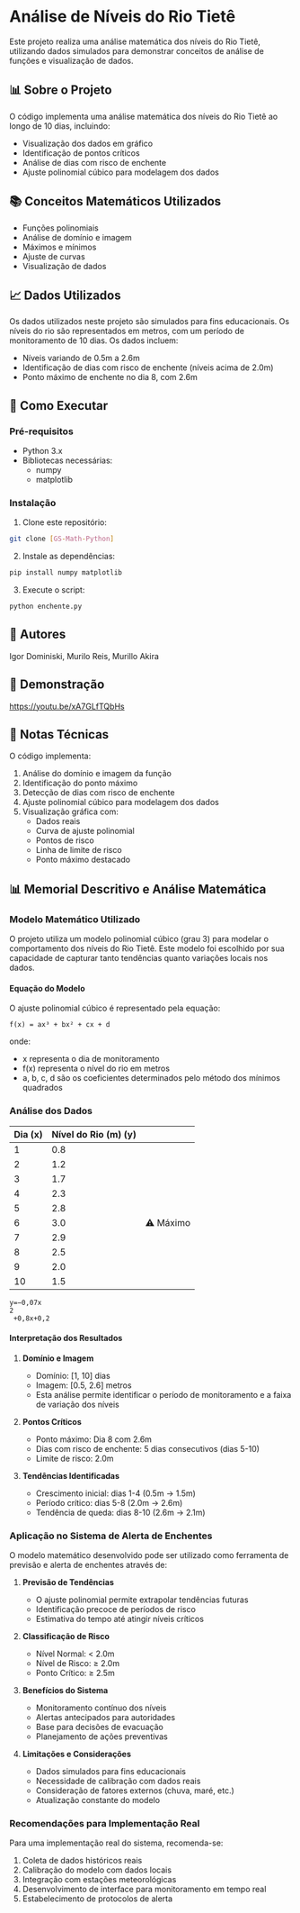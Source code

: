 # Análise de Níveis do Rio Tietê

Este projeto realiza uma análise matemática dos níveis do Rio Tietê, utilizando dados simulados para demonstrar conceitos de análise de funções e visualização de dados.

## 📊 Sobre o Projeto

O código implementa uma análise matemática dos níveis do Rio Tietê ao longo de 10 dias, incluindo:
- Visualização dos dados em gráfico
- Identificação de pontos críticos
- Análise de dias com risco de enchente
- Ajuste polinomial cúbico para modelagem dos dados

## 📚 Conceitos Matemáticos Utilizados

- Funções polinomiais
- Análise de domínio e imagem
- Máximos e mínimos
- Ajuste de curvas
- Visualização de dados


## 📈 Dados Utilizados

Os dados utilizados neste projeto são simulados para fins educacionais. Os níveis do rio são representados em metros, com um período de monitoramento de 10 dias. Os dados incluem:
- Níveis variando de 0.5m a 2.6m
- Identificação de dias com risco de enchente (níveis acima de 2.0m)
- Ponto máximo de enchente no dia 8, com 2.6m

## 🚀 Como Executar

### Pré-requisitos
- Python 3.x
- Bibliotecas necessárias:
  - numpy
  - matplotlib

### Instalação

1. Clone este repositório:
```bash
git clone [GS-Math-Python]
```

2. Instale as dependências:
```bash
pip install numpy matplotlib
```

3. Execute o script:
```bash
python enchente.py
```

## 👥 Autores

Igor Dominiski, Murilo Reis, Murillo Akira

## 🎥 Demonstração

https://youtu.be/xA7GLfTQbHs

## 📝 Notas Técnicas

O código implementa:
1. Análise do domínio e imagem da função
2. Identificação do ponto máximo
3. Detecção de dias com risco de enchente
4. Ajuste polinomial cúbico para modelagem dos dados
5. Visualização gráfica com:
   - Dados reais
   - Curva de ajuste polinomial
   - Pontos de risco
   - Linha de limite de risco
   - Ponto máximo destacado
  
## 📊 Memorial Descritivo e Análise Matemática

### Modelo Matemático Utilizado

O projeto utiliza um modelo polinomial cúbico (grau 3) para modelar o comportamento dos níveis do Rio Tietê. Este modelo foi escolhido por sua capacidade de capturar tanto tendências quanto variações locais nos dados.

#### Equação do Modelo
O ajuste polinomial cúbico é representado pela equação:
```
f(x) = ax³ + bx² + cx + d
```
onde:
- x representa o dia de monitoramento
- f(x) representa o nível do rio em metros
- a, b, c, d são os coeficientes determinados pelo método dos mínimos quadrados

### Análise dos Dados

| Dia (x) | Nível do Rio (m) (y) |           |
| ------- | -------------------- | --------- |
| 1       | 0.8                  |           |
| 2       | 1.2                  |           |
| 3       | 1.7                  |           |
| 4       | 2.3                  |           |
| 5       | 2.8                  |           |
| 6       | 3.0                  | ⚠️ Máximo |
| 7       | 2.9                  |           |
| 8       | 2.5                  |           |
| 9       | 2.0                  |           |
| 10      | 1.5                  |           |

```
y=−0,07x 
2
 +0,8x+0,2
```


#### Interpretação dos Resultados

1. **Domínio e Imagem**
   - Domínio: [1, 10] dias
   - Imagem: [0.5, 2.6] metros
   - Esta análise permite identificar o período de monitoramento e a faixa de variação dos níveis

2. **Pontos Críticos**
   - Ponto máximo: Dia 8 com 2.6m
   - Dias com risco de enchente: 5 dias consecutivos (dias 5-10)
   - Limite de risco: 2.0m

3. **Tendências Identificadas**
   - Crescimento inicial: dias 1-4 (0.5m → 1.5m)
   - Período crítico: dias 5-8 (2.0m → 2.6m)
   - Tendência de queda: dias 8-10 (2.6m → 2.1m)

### Aplicação no Sistema de Alerta de Enchentes

O modelo matemático desenvolvido pode ser utilizado como ferramenta de previsão e alerta de enchentes através de:

1. **Previsão de Tendências**
   - O ajuste polinomial permite extrapolar tendências futuras
   - Identificação precoce de períodos de risco
   - Estimativa do tempo até atingir níveis críticos

2. **Classificação de Risco**
   - Nível Normal: < 2.0m
   - Nível de Risco: ≥ 2.0m
   - Ponto Crítico: ≥ 2.5m

3. **Benefícios do Sistema**
   - Monitoramento contínuo dos níveis
   - Alertas antecipados para autoridades
   - Base para decisões de evacuação
   - Planejamento de ações preventivas

4. **Limitações e Considerações**
   - Dados simulados para fins educacionais
   - Necessidade de calibração com dados reais
   - Consideração de fatores externos (chuva, maré, etc.)
   - Atualização constante do modelo

### Recomendações para Implementação Real

Para uma implementação real do sistema, recomenda-se:
1. Coleta de dados históricos reais
2. Calibração do modelo com dados locais
3. Integração com estações meteorológicas
4. Desenvolvimento de interface para monitoramento em tempo real
5. Estabelecimento de protocolos de alerta


